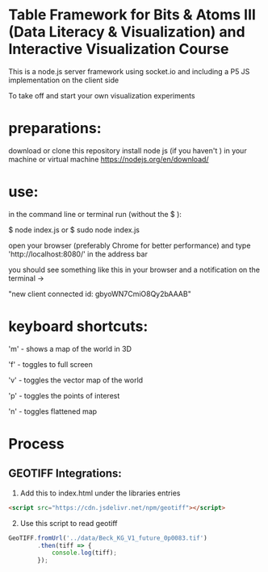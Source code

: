 # Table Framework for Bits & Atoms III (Data Literacy & Visualization) and Interactive Visualization Course

This is a node.js server framework using socket.io and including a P5 JS implementation on the client side

To take off and start your own visualization experiments

# preparations:
download or clone this repository
install node js (if you haven't ) in  your machine or virtual machine
https://nodejs.org/en/download/

# use:
in the command line or terminal run (without the $ ):

$ node index.js
or
$ sudo node index.js

open your browser (preferably Chrome for better performance) and type 'http://localhost:8080/' in the address bar

you should see something like this in your browser and a notification on the terminal ->

"new client connected id:  gbyoWN7CmiO8Qy2bAAAB"

# keyboard shortcuts:

'm' - shows a map of the world in 3D

'f' - toggles to full screen

'v' - toggles the vector map of the world

'p' - toggles the points of interest

'n' - toggles flattened map

# Process

## GEOTIFF Integrations:
1. Add this to index.html under the libraries entries
```html
<script src="https://cdn.jsdelivr.net/npm/geotiff"></script>
```
2. Use this script to read geotiff
```javascript
GeoTIFF.fromUrl('../data/Beck_KG_V1_future_0p0083.tif')
        .then(tiff => {
            console.log(tiff);
        });
```





